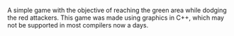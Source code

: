 A simple game with the objective of reaching the green area while dodging the red attackers.
This game was made using graphics in C++, which may not be supported in most compilers now a days.
